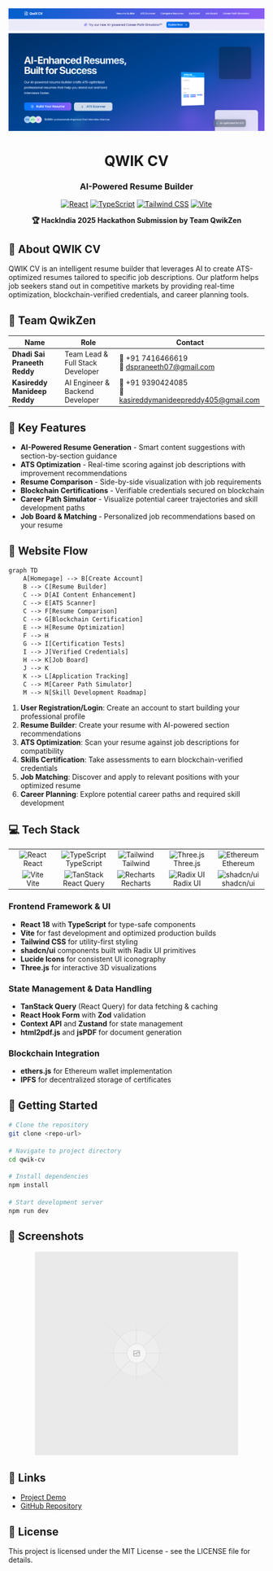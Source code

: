 
<div align="center">
  <img src="public/og-image.png" alt="QWIK CV Banner" width="650px" />
  
  # QWIK CV
  ### AI-Powered Resume Builder
  
  [![React](https://img.shields.io/badge/-React-61DAFB?style=for-the-badge&logo=react&logoColor=black)](https://reactjs.org/)
  [![TypeScript](https://img.shields.io/badge/-TypeScript-3178C6?style=for-the-badge&logo=typescript&logoColor=white)](https://www.typescriptlang.org/)
  [![Tailwind CSS](https://img.shields.io/badge/-Tailwind_CSS-38B2AC?style=for-the-badge&logo=tailwind-css&logoColor=white)](https://tailwindcss.com/)
  [![Vite](https://img.shields.io/badge/-Vite-646CFF?style=for-the-badge&logo=vite&logoColor=white)](https://vitejs.dev/)
  
  **🏆 HackIndia 2025 Hackathon Submission by Team QwikZen**
</div>

## 🚀 About QWIK CV

QWIK CV is an intelligent resume builder that leverages AI to create ATS-optimized resumes tailored to specific job descriptions. Our platform helps job seekers stand out in competitive markets by providing real-time optimization, blockchain-verified credentials, and career planning tools.

## 👥 Team QwikZen

| Name | Role | Contact |
|------|------|---------|
| **Dhadi Sai Praneeth Reddy** | Team Lead & Full Stack Developer | 📱 +91 7416466619 <br> 📧 dspraneeth07@gmail.com |
| **Kasireddy Manideep Reddy** | AI Engineer & Backend Developer | 📱 +91 9390424085 <br> 📧 kasireddymanideepreddy405@gmail.com |

## 🌟 Key Features

- **AI-Powered Resume Generation** - Smart content suggestions with section-by-section guidance
- **ATS Optimization** - Real-time scoring against job descriptions with improvement recommendations
- **Resume Comparison** - Side-by-side visualization with job requirements
- **Blockchain Certifications** - Verifiable credentials secured on blockchain
- **Career Path Simulator** - Visualize potential career trajectories and skill development paths
- **Job Board & Matching** - Personalized job recommendations based on your resume

## 🔄 Website Flow

```mermaid
graph TD
    A[Homepage] --> B[Create Account]
    B --> C[Resume Builder]
    C --> D[AI Content Enhancement]
    C --> E[ATS Scanner]
    C --> F[Resume Comparison]
    C --> G[Blockchain Certification]
    E --> H[Resume Optimization]
    F --> H
    G --> I[Certification Tests]
    I --> J[Verified Credentials]
    H --> K[Job Board]
    J --> K
    K --> L[Application Tracking]
    C --> M[Career Path Simulator]
    M --> N[Skill Development Roadmap]
```

1. **User Registration/Login**: Create an account to start building your professional profile
2. **Resume Builder**: Create your resume with AI-powered section recommendations
3. **ATS Optimization**: Scan your resume against job descriptions for compatibility
4. **Skills Certification**: Take assessments to earn blockchain-verified credentials
5. **Job Matching**: Discover and apply to relevant positions with your optimized resume
6. **Career Planning**: Explore potential career paths and required skill development

## 💻 Tech Stack

<div align="center">
  <table>
    <tr>
      <td align="center" width="96">
        <img src="https://cdn.jsdelivr.net/gh/devicons/devicon/icons/react/react-original.svg" width="48" height="48" alt="React" />
        <br>React
      </td>
      <td align="center" width="96">
        <img src="https://cdn.jsdelivr.net/gh/devicons/devicon/icons/typescript/typescript-original.svg" width="48" height="48" alt="TypeScript" />
        <br>TypeScript
      </td>
      <td align="center" width="96">
        <img src="https://cdn.jsdelivr.net/gh/devicons/devicon/icons/tailwindcss/tailwindcss-plain.svg" width="48" height="48" alt="Tailwind" />
        <br>Tailwind
      </td>
      <td align="center" width="96">
        <img src="https://cdn.jsdelivr.net/gh/devicons/devicon/icons/threejs/threejs-original.svg" width="48" height="48" alt="Three.js" />
        <br>Three.js
      </td>
      <td align="center" width="96">
        <img src="https://www.vectorlogo.zone/logos/ethereum/ethereum-icon.svg" width="48" height="48" alt="Ethereum" />
        <br>Ethereum
      </td>
    </tr>
    <tr>
      <td align="center" width="96">
        <img src="https://cdn.worldvectorlogo.com/logos/vitejs.svg" width="48" height="48" alt="Vite" />
        <br>Vite
      </td>
      <td align="center" width="96">
        <img src="https://www.vectorlogo.zone/logos/tanstack/tanstack-icon.svg" width="48" height="48" alt="TanStack" />
        <br>React Query
      </td>
      <td align="center" width="96">
        <img src="https://cdn.worldvectorlogo.com/logos/recharts.svg" width="48" height="48" alt="Recharts" />
        <br>Recharts
      </td>
      <td align="center" width="96">
        <img src="https://avatars.githubusercontent.com/u/75042455" width="48" height="48" alt="Radix UI" />
        <br>Radix UI
      </td>
      <td align="center" width="96">
        <img src="https://avatars.githubusercontent.com/u/139895814" width="48" height="48" alt="shadcn/ui" />
        <br>shadcn/ui
      </td>
    </tr>
  </table>
</div>

### Frontend Framework & UI
- **React 18** with **TypeScript** for type-safe components
- **Vite** for fast development and optimized production builds
- **Tailwind CSS** for utility-first styling
- **shadcn/ui** components built with Radix UI primitives
- **Lucide Icons** for consistent UI iconography
- **Three.js** for interactive 3D visualizations

### State Management & Data Handling
- **TanStack Query** (React Query) for data fetching & caching
- **React Hook Form** with **Zod** validation
- **Context API** and **Zustand** for state management
- **html2pdf.js** and **jsPDF** for document generation

### Blockchain Integration
- **ethers.js** for Ethereum wallet implementation
- **IPFS** for decentralized storage of certificates

## 🏁 Getting Started

```bash
# Clone the repository
git clone <repo-url>

# Navigate to project directory
cd qwik-cv

# Install dependencies
npm install

# Start development server
npm run dev
```

## 📱 Screenshots

<div align="center">
  <img src="public/placeholder.svg" alt="QWIK CV Interface" width="400px" />
</div>

## 🔗 Links

- [Project Demo](https://qwik-cv.vercel.app)
- [GitHub Repository](https://github.com/dspraneeth07/HackIndia-Spark-6-2025-QWIKZEN)

## 📄 License

This project is licensed under the MIT License - see the LICENSE file for details.
